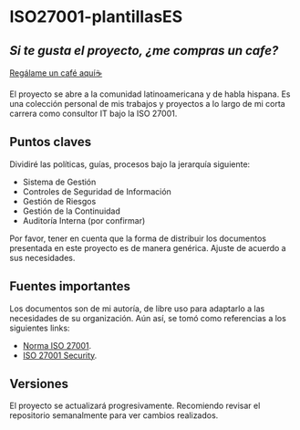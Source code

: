# ISO27001-plantillasES

## _Si te gusta el proyecto, ¿me compras un cafe?_

[Regálame un café aquí☕](https://www.buymeacoffee.com/ancashino)

El proyecto se abre a la comunidad latinoamericana y de habla hispana. Es una colección personal de mis trabajos y proyectos a lo largo de mi corta carrera como consultor IT bajo la ISO 27001.

## Puntos claves

Dividiré las políticas, guías, procesos bajo la jerarquía siguiente:

- Sistema de Gestión
- Controles de Seguridad de Información
- Gestión de Riesgos
- Gestión de la Continuidad
- Auditoría Interna (por confirmar)

Por favor, tener en cuenta que la forma de distribuir los documentos presentada en este proyecto es de manera genérica. Ajuste de acuerdo a sus necesidades.

## Fuentes importantes

Los documentos son de mi autoría, de libre uso para adaptarlo a las necesidades de su organización. Aún así, se tomó como referencias a los siguientes links:

- [Norma ISO 27001](http://www.iso.org/iso/iso27001).
- [ISO 27001 Security](http://www.iso27001security.com/html/27001.html).

## Versiones

El proyecto se actualizará progresivamente. Recomiendo revisar el repositorio semanalmente para ver cambios realizados.
